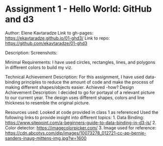 Assignment 1 - Hello World: GitHub and d3  
===

Author: Elene Kavtaradze
Link to gh-pages: https://ekavtaradze.github.io/01-ghd3/
Link to repo: https://github.com/ekavtaradze/01-ghd3


Description:
Screenshots:

Minimal Requirements:
  I have used circles, rectangles, lines, and polygons in different colors to build my viz.

Technical Achievement Description:
  For this assignment, I have used data-binding principles to reduce the amount of code and make the process of making different shapes/objects easier.
  Achieved -how?
Design Achievement Description:
  I decided to go for portayal of a relevant picture to our current year. The design uses different shapes, colors and line thickness to resemble the original picture.

Resources used:
  Looked at code provided in class 1 as referenced
  Used the following links to provide insight into different topics:
    1. Data Binding: https://www.sitepoint.com/a-beginners-guide-to-data-binding-in-d3-js/
    2. Color detector: https://imagecolorpicker.com/
    3. Image used for reference: https://cdn.abcotvs.com/dip/images/10073278_012721-cc-ap-bernie-sanders-inaug-mittens-img.jpg?w=1600
